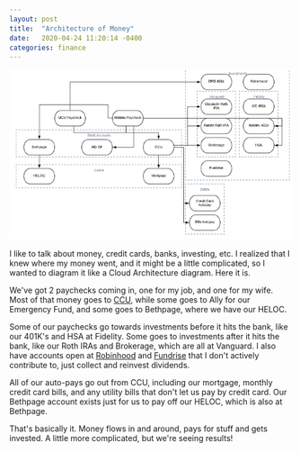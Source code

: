 ```yaml
---
layout: post
title:  "Architecture of Money"
date:   2020-04-24 11:20:14 -0400
categories: finance
---
```


![Architecture](/images/ccu/arch.png)

I like to talk about money, credit cards, banks, investing, etc. I realized that I knew where my money went, and it might be a little complicated, so I wanted to diagram it like a Cloud Architecture diagram. Here it is.

We've got 2 paychecks coming in, one for my job, and one for my wife. Most of that money goes to [CCU](https://rskelton.com/high-interest-checking-account/), while some goes to Ally for our Emergency Fund, and some goes to Bethpage, where we have our HELOC.

Some of our paychecks go towards investments before it hits the bank, like our 401K's and HSA at Fidelity. Some goes to investments after it hits the bank, like our Roth IRAs and Brokerage, which are all at Vanguard. I also have accounts open at [Robinhood](https://rskelton.com/robinhood/) and [Fundrise](https://fundrise.com/r/pdog4) that I don't actively contribute to, just collect and reinvest dividends.

All of our auto-pays go out from CCU, including our mortgage, monthly credit card bills, and any utility bills that don't let us pay by credit card. Our Bethpage account exists just for us to pay off our HELOC, which is also at Bethpage.

That's basically it. Money flows in and around, pays for stuff and gets invested. A little more complicated, but we're seeing results!
